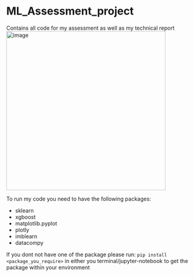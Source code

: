 # ML_Assessment_project
Contains all code for my assessment as well as my technical report
<img width="420" alt="image" src="https://github.com/StudentID-210134263/ML_Assessment_project/assets/135540784/5873ee02-e886-4cea-8b88-84d5c674dac6">

To run my code you need to have the following packages:
- sklearn
- xgboost
- matplotlib.pyplot
- plotly
- imblearn
- datacompy

If you dont not have one of the package please run: `pip install <package_you_require>` in either you terminal/jupyter-notebook to get the package within your environment
